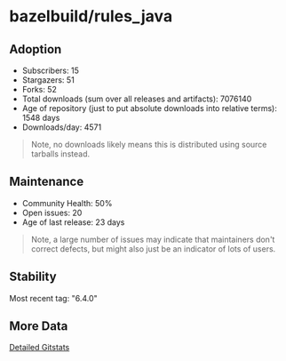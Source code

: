 # bazelbuild/rules_java

## Adoption

- Subscribers: 15
- Stargazers: 51
- Forks: 52
- Total downloads (sum over all releases and artifacts): 7076140
- Age of repository (just to put absolute downloads into relative terms): 1548 days
- Downloads/day: 4571

> Note, no downloads likely means this is distributed using source tarballs instead.

## Maintenance

- Community Health: 50%
- Open issues: 20
- Age of last release: 23 days

> Note, a large number of issues may indicate that maintainers don't correct defects, but might also
> just be an indicator of lots of users.

## Stability

Most recent tag: "6.4.0"

## More Data

[Detailed Gitstats](/bazel-catalog/gitstats/bazelbuild/rules_java)

